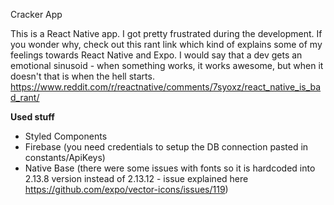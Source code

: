 Cracker App

This is a React Native app. I got pretty frustrated during the development. If you wonder why, check out this rant link which kind of explains some of my feelings towards React Native and Expo. I would say that a dev gets an emotional sinusoid - when something works, it works awesome, but when it doesn't that is when the hell starts.
https://www.reddit.com/r/reactnative/comments/7syoxz/react_native_is_bad_rant/

**Used stuff**

- Styled Components
- Firebase (you need credentials to setup the DB connection pasted in constants/ApiKeys)
- Native Base (there were some issues with fonts so it is hardcoded into 2.13.8 version instead of 2.13.12 - issue explained here https://github.com/expo/vector-icons/issues/119)
